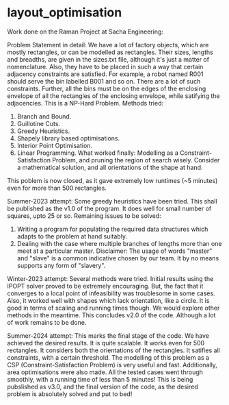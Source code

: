 # layout_optimisation
Work done on the Raman Project at Sacha Engineering:

Problem Statement in detail:
We have a lot of factory objects, which are mostly rectangles, or can be modelled as rectangles. Their sizes,
lengths and breadths, are given in the sizes.txt file, although it's just a matter of nomenclature.
Also, they have to be placed in such a way that certain adjacency constraints are satisfied. For example, a robot
named R001 should serve the bin labelled B001 and so on. There are a lot of such constraints.
Further, all the bins must be on the edges of the enclosing envelope of all the rectangles of the enclosing 
envelope, while satifying the adjacencies.
This is a NP-Hard Problem. Methods tried:
1. Branch and Bound.
2. Guillotine Cuts.
3. Greedy Heuristics.
4. Shapely library based optimisations.
5. Interior Point Optimisation.
6. Linear Programming.
What worked finally: Modelling as a Constraint-Satisfaction Problem, and pruning the region of search wisely.
Consider a mathematical solution, and all orientations of the shape at hand.

This poblem is now closed, as it gave extremely low runtimes (~5 minutes) even for more than 500 rectangles.

Summer-2023 attempt:
Some greedy heuristics have been tried. This shall be published as the v1.0 of the program.
It does well for small number of squares, upto 25 or so.
Remaining issues to be solved:
1. Writing a program for populating the required data structures which adapts to the problem at hand suitably.
2. Dealing with the case where multiple branches of lengths more than one meet at a particular master.
Disclaimer:
The usage of words "master" and "slave" is a common indicative chosen by our team. It by no means supports any
form of "slavery".

Winter-2023 attempt:
Several methods were tried. Initial results using the IPOPT solver proved to be extremely encouraging.
But, the fact that it converges to a local point of infeasibility was troublesome in some cases. Also, it worked well
with shapes which lack orientation, like a circle. It is good in terms of scaling and running times though. We would
explore other methods in the meantime.
This concludes v2.0 of the code. Although a lot of work remains to be done.

Summer-2024 attempt:
This marks the final stage of the code. We have achieved the desired results. It is quite scalable. It works even for
500 rectangles. It considers both the orientations of the rectangles. It satifies all constraints, with a certain 
threshold. The modelling of this problem as a CSP (Constraint-Satisfaction Problem) is very useful and fast.
Additionally, area optimisations were also made. 
All the tested cases went through smoothly, with a running time of less than 5 minutes!
This is being pubslished as v3.0, and the final version of the code, as the desired problem is absolutely solved
and put to bed!
